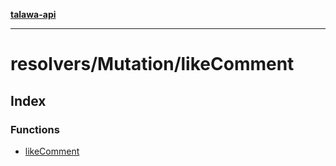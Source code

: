 [**talawa-api**](../../../README.md)

***

# resolvers/Mutation/likeComment

## Index

### Functions

- [likeComment](functions/likeComment.md)
